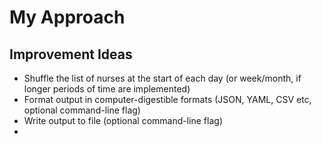 # My Approach


## Improvement Ideas

 * Shuffle the list of nurses at the start of each day (or week/month, if longer periods of time are implemented)
 * Format output in computer-digestible formats (JSON, YAML, CSV etc, optional command-line flag)
 * Write output to file (optional command-line flag)
 * 
